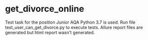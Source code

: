 # get_divorce_online
Test task for the position Junior AQA 
Python 3.7 is used.
Run file test_user_can_get_divorce.py to execute tests.
Allure report files are generated but html report wasn't generated.
